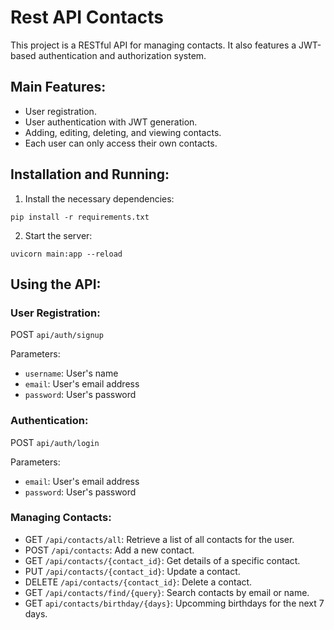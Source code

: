 
# Rest API Contacts

This project is a RESTful API for managing contacts. It also features a JWT-based authentication and authorization system.

## Main Features:

- User registration.
- User authentication with JWT generation.
- Adding, editing, deleting, and viewing contacts.
- Each user can only access their own contacts.

## Installation and Running:

1. Install the necessary dependencies:
```
pip install -r requirements.txt
```

2. Start the server:
```
uvicorn main:app --reload
```

## Using the API:

### User Registration:

POST `api/auth/signup`

Parameters: 
- `username`: User's name
- `email`: User's email address
- `password`: User's password

### Authentication:

POST `api/auth/login`

Parameters:
- `email`: User's email address
- `password`: User's password

### Managing Contacts:

- GET `/api/contacts/all`: Retrieve a list of all contacts for the user.
- POST `/api/contacts`: Add a new contact.
- GET `/api/contacts/{contact_id}`: Get details of a specific contact.
- PUT `/api/contacts/{contact_id}`: Update a contact.
- DELETE `/api/contacts/{contact_id}`: Delete a contact.
- GET `/api/contacts/find/{query}`: Search contacts by email or name.
- GET `api/contacts/birthday/{days}`: Upcomming birthdays for the next 7 days.
